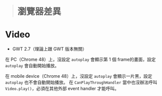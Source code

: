 > # 瀏覽器差異 #


Video
=====

* GWT 2.7（理論上跟 GWT 版本無關）

在 PC（Chrome 48）上，沒設定 `autoplay` 會顯示第 1 個 frame的畫面，設定 `autoplay` 會自動開始播放。

在 mobile device（Chrome 48）上，沒設定 `autoplay` 會顯示一片黑，設定 `autoplay` 也不會自動開始播放。
在 `CanPlayThroughHandler` 當中也沒辦法呼叫 `Video.play()`，必須在其他外部 event handler 才能呼叫。
